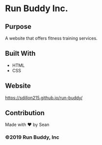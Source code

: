 # Run Buddy Inc.

## Purpose
A website that offers fitness training services.

## Built With
* HTML
* CSS

## Website
https://sdillon215.github.io/run-buddy/

## Contribution
Made with ❤️ by Sean

### ©️2019 Run Buddy, Inc 
